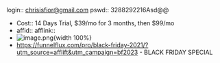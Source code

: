 login:: chrisisfior@gmail.com
pswd:: 3288292216Asd@@

- Cost:: 14 Days Trial, $39/mo for 3 months, then $99/mo
- affid::
  afflink::
- ![image.png](image_1697554356862_0.png){width 100%}
- https://funnelflux.com/pro/black-friday-2021/?utm_source=afflift&utm_campaign=bf2023 - BLACK FRIDAY SPECIAL